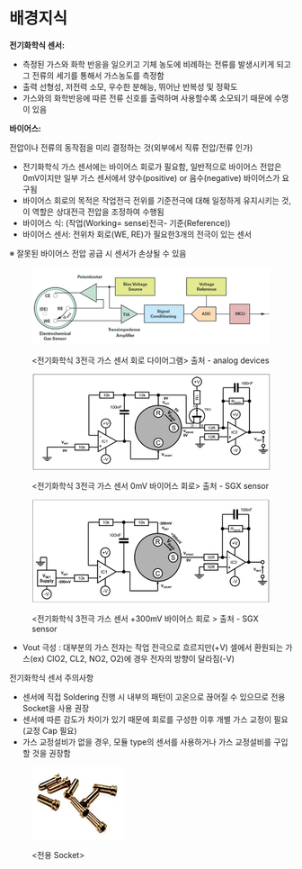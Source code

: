 # 배경지식

**전기화학식 센서:**

* 측정된 가스와 화학 반응을 일으키고 기체 농도에 비례하는 전류를 발생시키게 되고 그 전류의 세기를 통해서 가스농도를 측정함
* 출력 선형성, 저전력 소모, 우수한 분해능, 뛰어난 반복성 및 정확도
* 가스와의 화학반응에 따른 전류 신호를 출력하며 사용할수록 소모되기 때문에 수명이 있음

&#x20;

&#x20;**바이어스:**

전압이나 전류의 동작점을 미리 결정하는 것(외부에서 직류 전압/전류 인가)

* 전기화학식 가스 센서에는 바이어스 회로가 필요함, 일반적으로 바이어스 전압은 0mV이지만 일부 가스 센서에서 양수(positive) or 음수(negative) 바이어스가 요구됨
* 바이어스 회로의 목적은 작업전극 전위를 기준전극에 대해 일정하게 유지시키는 것, 이 역할은 상대전극 전압을 조정하여 수행됨
* 바이어스 식:   (작업(Working= sense)전극- 기준(Reference))
* 바이어스 센서: 전위차 회로(WE, RE)가 필요한3개의 전극이 있는 센서

※     잘못된 바이어스 전압 공급 시 센서가 손상될 수 있음



<figure><img src="../../.gitbook/assets/image (38).png" alt="출저-analog device" width="530"><figcaption><p>&#x3C;전기화학식 3전극 가스 센서 회로 다이어그램> 출처 - analog devices</p></figcaption></figure>

<figure><img src="../../.gitbook/assets/image (39).png" alt="" width="563"><figcaption><p>&#x3C;전기화학식 3전극 가스 센서 0mV 바이어스 회로> 출처 - SGX sensor</p></figcaption></figure>

<figure><img src="../../.gitbook/assets/image (21).png" alt="" width="563"><figcaption><p>&#x3C;전기화학식 3전극 가스 센서 +300mV 바이어스 회로 > 출처 - SGX sensor </p></figcaption></figure>

* Vout 극성 : 대부분의 가스 전자는 작업 전극으로 흐르지만(+V) 셀에서 환원되는 가스(ex) ClO2, CL2, NO2, O2)에 경우 전자의 방향이 달라짐(-V)

전기화학식 센서 주의사항

* 센서에 직접 Soldering 진행 시 내부의 패턴이 고온으로 끊어질 수 있으므로 전용 Socket을 사용 권장
* 센서에 따른 감도가 차이가 있기 때문에 회로를 구성한 이후 개별 가스 교정이 필요(교정 Cap 필요)
* 가스 교정설비가 없을 경우, 모듈 type의 센서를 사용하거나 가스 교정설비를 구입할 것을 권장함

<figure><img src="../../.gitbook/assets/Socket" alt=""><figcaption><p>&#x3C;전용 Socket></p></figcaption></figure>
